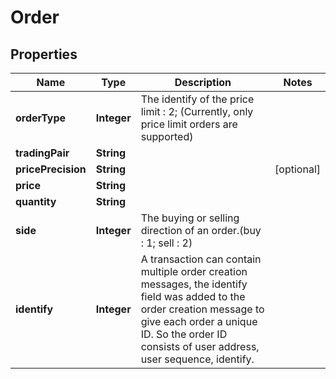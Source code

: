 
# Order

## Properties
Name | Type | Description | Notes
------------ | ------------- | ------------- | -------------
**orderType** | **Integer** | The identify of the price limit : 2; (Currently, only price limit orders are supported) | 
**tradingPair** | **String** |  | 
**pricePrecision** | **String** |  |  [optional]
**price** | **String** |  | 
**quantity** | **String** |  | 
**side** | **Integer** | The buying or selling direction of an order.(buy : 1; sell : 2) | 
**identify** | **Integer** | A transaction can contain multiple order creation messages, the identify field was added to the order creation message to give each order a unique ID. So the order ID consists of user address, user sequence, identify. | 



